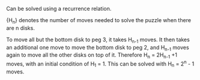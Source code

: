 Can be solved using a recurrence relation.

{H<sub>n</sub>} denotes the number of moves needed to solve the puzzle when there are n disks.

To move all but the bottom disk to peg 3, it takes H<sub>n-1</sub> moves.
It then takes an additional one move to move the bottom disk to peg 2, and H<sub>n-1</sub> moves again to move all the other disks on top of it.
Therefore H<sub>n</sub> = 2H<sub>n-1</sub> +1 moves, with an initial condition of H<sub>1</sub> = 1.
This can be solved with H<sub>n</sub> = 2<sup>n</sup> - 1 moves.
